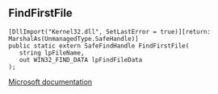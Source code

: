 ## FindFirstFile

```
[DllImport("Kernel32.dll", SetLastError = true)][return: MarshalAs(UnmanagedType.SafeHandle)]
public static extern SafeFindHandle FindFirstFile(
   string lpFileName,
   out WIN32_FIND_DATA lpFindFileData
);
```

[Microsoft documentation](https://docs.microsoft.com/en-us/windows/win32/api/fileapi/nf-fileapi-findfirstfilew)
